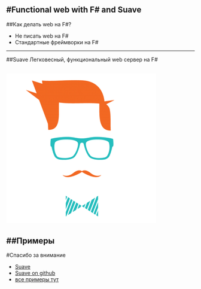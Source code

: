 #Functional web with F# and Suave
---

##Как делать web на F#?
* Не писать web на F# 
* Стандартные фреймворки на F#
---

##Suave
Легковесный, функциональный web сервер на F#

![alt text](./suave-logo.png)
--

##Примеры
---

#Спасибо за внимание
* [Suave](https://suave.io/)
* [Suave on github](https://github.com/SuaveIO/suave)
* [все примеры тут](https://github.com/danilbrenner)